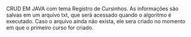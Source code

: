 CRUD EM JAVA com tema Registro de Cursinhos.
As informações são salvas em um arquivo txt, que será acessado quando o algoritmo é executado. Caso o arquivo ainda não exista, ele sera criado no momento em que o primeiro curso for criado.
